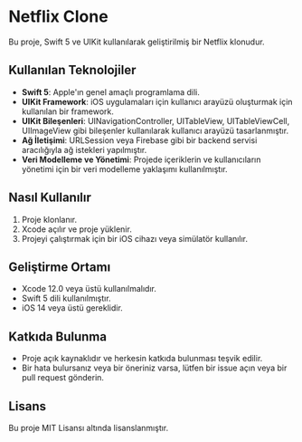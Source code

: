 # Netflix Clone

Bu proje, Swift 5 ve UIKit kullanılarak geliştirilmiş bir Netflix klonudur.

## Kullanılan Teknolojiler

- **Swift 5**: Apple'ın genel amaçlı programlama dili.
- **UIKit Framework**: iOS uygulamaları için kullanıcı arayüzü oluşturmak için kullanılan bir framework.
- **UIKit Bileşenleri**: UINavigationController, UITableView, UITableViewCell, UIImageView gibi bileşenler kullanılarak kullanıcı arayüzü tasarlanmıştır.
- **Ağ İletişimi**: URLSession veya Firebase gibi bir backend servisi aracılığıyla ağ istekleri yapılmıştır.
- **Veri Modelleme ve Yönetimi**: Projede içeriklerin ve kullanıcıların yönetimi için bir veri modelleme yaklaşımı kullanılmıştır.

## Nasıl Kullanılır

1. Proje klonlanır.
2. Xcode açılır ve proje yüklenir.
3. Projeyi çalıştırmak için bir iOS cihazı veya simülatör kullanılır.

## Geliştirme Ortamı

- Xcode 12.0 veya üstü kullanılmalıdır.
- Swift 5 dili kullanılmıştır.
- iOS 14 veya üstü gereklidir.

## Katkıda Bulunma

- Proje açık kaynaklıdır ve herkesin katkıda bulunması teşvik edilir.
- Bir hata bulursanız veya bir öneriniz varsa, lütfen bir issue açın veya bir pull request gönderin.

## Lisans

Bu proje MIT Lisansı altında lisanslanmıştır.
